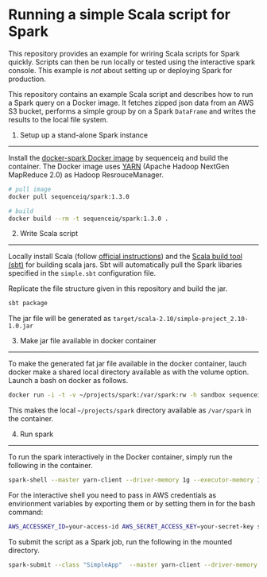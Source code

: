 Running a simple Scala script for Spark
=======================================
This repository provides an example for wriring Scala scripts for Spark quickly. Scripts can then be run locally or  tested using the interactive spark console. This example is *not* about setting up or deploying Spark for production.

This repository contains an example Scala script and describes how to run a Spark query on a Docker image. It fetches zipped json data from an AWS S3 bucket, performs a simple group by on a Spark `DataFrame` and writes the results to the local file system.

1. Setup up a stand-alone Spark instance
----------------------------------------
Install the [docker-spark Docker image](https://github.com/sequenceiq/docker-spark) by sequenceiq and build the container. The Docker image uses [YARN](http://hadoop.apache.org/docs/stable/hadoop-yarn/hadoop-yarn-site/YARN.html) (Apache Hadoop NextGen MapReduce 2.0) as  Hadoop ResrouceManager.

```bash
# pull image
docker pull sequenceiq/spark:1.3.0

# build
docker build --rm -t sequenceiq/spark:1.3.0 .
```

2. Write Scala script
---------------------
Locally install Scala (follow [official instructions](http://www.scala-lang.org/download/))
and the [Scala build tool (sbt)](http://www.scala-sbt.org/) for building scala jars. 
Sbt will automatically pull the Spark libaries specified in the `simple.sbt` configuration file.

Replicate the file structure given in this repository and build the jar.

```bash
sbt package
```
The jar file will be generated as `target/scala-2.10/simple-project_2.10-1.0.jar`


3. Make jar file available in docker container
----------------------------------------------
To make the generated fat jar file available in the docker container,
lauch docker make a shared local directory available as with the volume
option. Launch a bash on docker as follows.

```bash
docker run -i -t -v ~/projects/spark:/var/spark:rw -h sandbox sequenceiq/spark:1.3.0 bash
```

This makes the local `~/projects/spark` directory available as `/var/spark` in the container.

4. Run spark
------------
To run the spark interactively in the Docker container, simply run the
following in the container.

```bash
spark-shell --master yarn-client --driver-memory 1g --executor-memory 1g --executor-cores 1
```

For the interactive shell you need to pass in AWS credentials as
envirionment variables by exporting them or by setting them in for the bash command:

```bash
AWS_ACCESSKEY_ID=your-access-id AWS_SECRET_ACCESS_KEY=your-secret-key spark-shell --master yarn-client --driver-memory 1g --executor-memory 1g --executor-cores 1
```

To submit the script as a Spark job, run the following in the mounted directory.

```bash
spark-submit --class "SimpleApp"  --master yarn-client --driver-memory 1g --executor-memory 1g --executor-cores 1 target/scala-2.10/simple-project_2.10-1.0.jar
```
